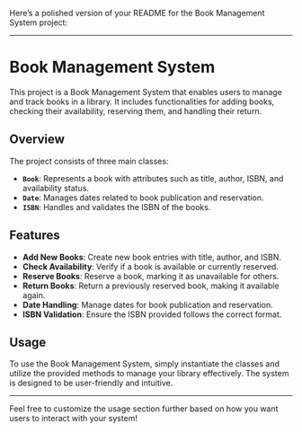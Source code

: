 Here’s a polished version of your README for the Book Management System project:

---

# Book Management System

This project is a Book Management System that enables users to manage and track books in a library. It includes functionalities for adding books, checking their availability, reserving them, and handling their return.

## Overview

The project consists of three main classes:

- **`Book`**: Represents a book with attributes such as title, author, ISBN, and availability status.
- **`Date`**: Manages dates related to book publication and reservation.
- **`ISBN`**: Handles and validates the ISBN of the books.

## Features

- **Add New Books**: Create new book entries with title, author, and ISBN.
- **Check Availability**: Verify if a book is available or currently reserved.
- **Reserve Books**: Reserve a book, marking it as unavailable for others.
- **Return Books**: Return a previously reserved book, making it available again.
- **Date Handling**: Manage dates for book publication and reservation.
- **ISBN Validation**: Ensure the ISBN provided follows the correct format.

## Usage

To use the Book Management System, simply instantiate the classes and utilize the provided methods to manage your library effectively. The system is designed to be user-friendly and intuitive.

--- 

Feel free to customize the usage section further based on how you want users to interact with your system!
